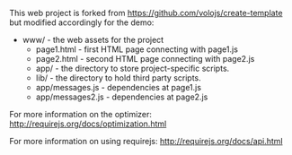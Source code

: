This web project is forked from https://github.com/volojs/create-template but modified accordingly for the demo:

* www/ - the web assets for the project
    * page1.html - first HTML page connecting with page1.js
    * page2.html - second HTML page connecting with page2.js
    * app/ - the directory to store project-specific scripts.
    * lib/ - the directory to hold third party scripts.
    * app/messages.js - dependencies at page1.js
    * app/messages2.js - dependencies at page2.js

For more information on the optimizer:
http://requirejs.org/docs/optimization.html

For more information on using requirejs:
http://requirejs.org/docs/api.html
